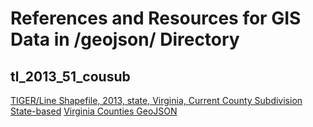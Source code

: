 # References and Resources for GIS Data in /geojson/ Directory  

## tl_2013_51_cousub  
[TIGER/Line Shapefile, 2013, state, Virginia, Current County Subdivision State-based](http://www2.census.gov/geo/tiger/TIGER2013/COUSUB/tl_2013_51_cousub.zip)
[Virginia Counties GeoJSON](http://catalog.civicdashboards.com/dataset/0f854062-ad27-483f-bf47-28397d15ffad/resource/9dd40375-d30e-41cc-9e8e-e6fb26b42bf9/download/3c4266dce6ec422cb63b4cc53cbdcaa9temp.geojson)  
